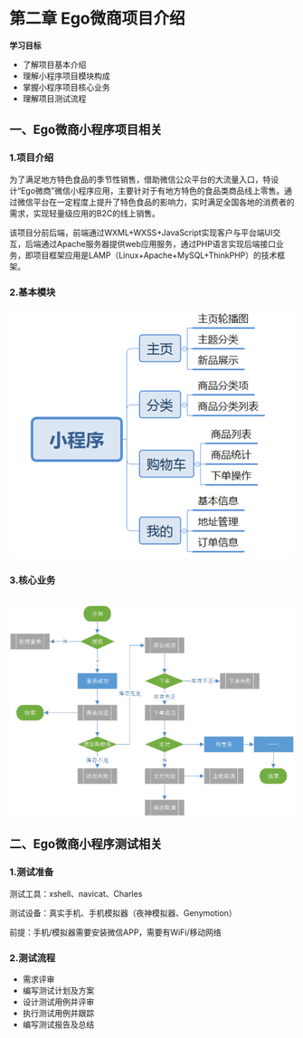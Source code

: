 # 第二章	Ego微商项目介绍

**学习目标**

- 了解项目基本介绍
- 理解小程序项目模块构成
- 掌握小程序项目核心业务
- 理解项目测试流程

## 一、Ego微商小程序项目相关

### 1.项目介绍

​	    为了满足地方特色食品的季节性销售，借助微信公众平台的大流量入口，特设计“Ego微商”微信小程序应用，主要针对于有地方特色的食品类商品线上零售。通过微信平台在一定程度上提升了特色食品的影响力，实时满足全国各地的消费者的需求，实现轻量级应用的B2C的线上销售。  

​		该项目分前后端，前端通过WXML+WXSS+JavaScript实现客户与平台端UI交互，后端通过Apache服务器提供web应用服务，通过PHP语言实现后端接口业务，即项目框架应用是LAMP（Linux+Apache+MySQL+ThinkPHP）的技术框架。

### 2.基本模块

![image-20191111173148113](../img/image-20191111173148113.png)



### 3.核心业务

​          ![img](../img/clip_image002.png)  



## 二、Ego微商小程序测试相关

### 1.测试准备

测试工具：xshell、navicat、Charles

测试设备：真实手机、手机模拟器（夜神模拟器、Genymotion）

前提：手机/模拟器需要安装微信APP，需要有WiFi/移动网络

### 2.测试流程

- 需求评审
- 编写测试计划及方案
- 设计测试用例并评审
- 执行测试用例并跟踪
- 编写测试报告及总结

